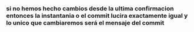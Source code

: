### si no hemos hecho cambios desde la ultima confirmacion entonces la instantania o el commit lucira exactamente igual y lo unico que cambiaremos será el mensaje del commit